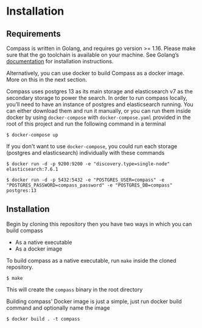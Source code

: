 # Installation

## Requirements

Compass is written in Golang, and requires go version &gt;= 1.16. Please make sure that the go toolchain is available on your machine. See Golang’s [documentation](https://golang.org/) for installation instructions.

Alternatively, you can use docker to build Compass as a docker image. More on this in the next section.

Compass uses postgres 13 as its main storage and elasticsearch v7 as the secondary storage to power the search. In order to run compass locally, you’ll need to have an instance of postgres and elasticsearch running. You can either download them and run it manually, or you can run them inside docker by using `docker-compose` with `docker-compose.yaml` provided in the root of this project and run the following command in a terminal

```text
$ docker-compose up
```
If you don't want to use `docker-compose`, you could run each storage (postgres and elasticsearch) individually with these commands

```text
$ docker run -d -p 9200:9200 -e "discovery.type=single-node" elasticsearch:7.6.1
```
```text
$ docker run -d -p 5432:5432 -e "POSTGRES_USER=compass" -e "POSTGRES_PASSWORD=compass_password" -e "POSTGRES_DB=compass" postgres:13
```

## Installation

Begin by cloning this repository then you have two ways in which you can build compass

* As a native executable
* As a docker image

To build compass as a native executable, run `make` inside the cloned repository.

```text
$ make
```

This will create the `compass` binary in the root directory

Building compass' Docker image is just a simple, just run docker build command and optionally name the image

```text
$ docker build . -t compass
```

